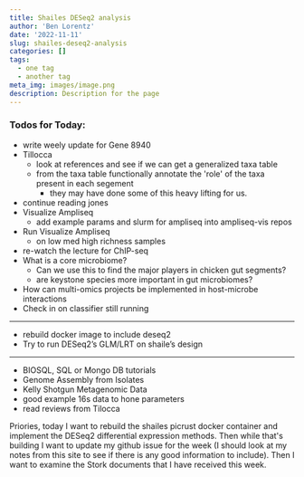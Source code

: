 ```yaml
---
title: Shailes DESeq2 analysis
author: 'Ben Lorentz'
date: '2022-11-11'
slug: shailes-deseq2-analysis
categories: []
tags:
  - one tag
  - another tag
meta_img: images/image.png
description: Description for the page
---
```


### Todos for Today:

- write weely update for Gene 8940
- Tillocca
  - look at references and see if we can get a generalized taxa table
  - from the taxa table functionally annotate the 'role' of the taxa present in each segement
    - they may have done some of this heavy lifting for us.
- continue reading jones
- Visualize Ampliseq
  - add example params and slurm for ampliseq into ampliseq-vis repos
- Run Visualize Ampliseq
  - on low med high richness samples
- re-watch the lecture for ChIP-seq
- What is a core microbiome?
  - Can we use this to find the major players in chicken gut segments?
  - are keystone species more important in gut microbiomes?
- How can multi-omics projects be implemented in host-microbe interactions
- Check in on classifier still running

---

- rebuild docker image to include deseq2 
- Try to run DESeq2’s GLM/LRT on shaile’s design

---

- BIOSQL, SQL or Mongo DB tutorials
- Genome Assembly from Isolates
- Kelly Shotgun Metagenomic Data
- good example 16s data to hone parameters
- read reviews from Tilocca

Priories, today I want to rebuild the shailes picrust docker container and implement the DESeq2 differential expression methods. Then while that's building I want to update my github issue for the week (I should look at my notes from this site to see if there is any good information to include). Then I want to examine the Stork documents that I have received this week. 
